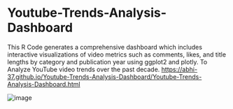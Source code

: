 # Youtube-Trends-Analysis-Dashboard
This R Code generates a comprehensive dashboard which includes interactive visualizations of video metrics such as comments, likes, and title lengths by category and publication year using ggplot2 and plotly. To Analyze YouTube video trends over the past decade.
https://abhi-37.github.io/Youtube-Trends-Analysis-Dashboard/Youtube-Trends-Analysis-Dashboard.html

![image](https://github.com/Abhi-37/Youtube-Trends-Analysis-Dashboard/assets/169159978/af0ee81c-f1a9-40b3-b39e-446c8e5d2ceb)


